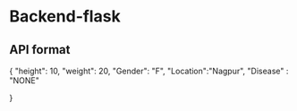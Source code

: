 # Backend-flask

## API format
{
    "height": 10,
    "weight": 20,
    "Gender": "F",
    "Location":"Nagpur",
    "Disease" : "NONE"

}